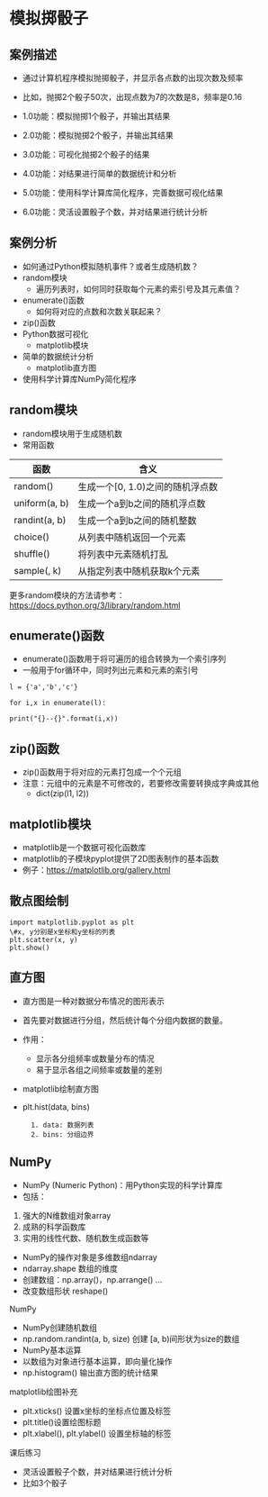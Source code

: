 ﻿# 模拟掷骰子

## 案例描述
- 通过计算机程序模拟抛掷骰子，并显示各点数的出现次数及频率
- 比如，抛掷2个骰子50次，出现点数为7的次数是8，频率是0.16

- 1.0功能：模拟抛掷1个骰子，并输出其结果
- 2.0功能：模拟抛掷2个骰子，并输出其结果
- 3.0功能：可视化抛掷2个骰子的结果
- 4.0功能：对结果进行简单的数据统计和分析
- 5.0功能：使用科学计算库简化程序，完善数据可视化结果
- 6.0功能：灵活设置骰子个数，并对结果进行统计分析

## 案例分析
- 如何通过Python模拟随机事件？或者生成随机数？
- random模块
	- 遍历列表时，如何同时获取每个元素的索引号及其元素值？
- enumerate()函数
	- 如何将对应的点数和次数关联起来？
- zip()函数
- Python数据可视化
	- matplotlib模块
- 简单的数据统计分析
	- matplotlib直方图
- 使用科学计算库NumPy简化程序

## random模块
- random模块用于生成随机数
- 常用函数

函数| 含义
----|----
random() |生成一个[0, 1.0)之间的随机浮点数
uniform(a, b) |生成一个a到b之间的随机浮点数
randint(a, b) |生成一个a到b之间的随机整数
choice(<list>) |从列表中随机返回一个元素
shuffle(<list>) |将列表中元素随机打乱
sample(<list>, k) |从指定列表中随机获取k个元素

更多random模块的方法请参考：
https://docs.python.org/3/library/random.html

## enumerate()函数
- enumerate()函数用于将可遍历的组合转换为一个索引序列
- 一般用于for循环中，同时列出元素和元素的索引号

`l = {'a','b','c'}`
	
`for i,x in enumerate(l):`
		
`print("{}--{}".format(i,x))`

## zip()函数
- zip()函数用于将对应的元素打包成一个个元组
- 注意：元组中的元素是不可修改的，若要修改需要转换成字典或其他
	- dict(zip(l1, l2))

## matplotlib模块
- matplotlib是一个数据可视化函数库
- matplotlib的子模块pyplot提供了2D图表制作的基本函数
- 例子：https://matplotlib.org/gallery.html

## 散点图绘制
	import matplotlib.pyplot as plt
	\#x, y分别是x坐标和y坐标的列表
	plt.scatter(x, y)
	plt.show()

## 直方图
- 直方图是一种对数据分布情况的图形表示
- 首先要对数据进行分组，然后统计每个分组内数据的数量。
- 作用：
	- 显示各分组频率或数量分布的情况
	- 易于显示各组之间频率或数量的差别

- matplotlib绘制直方图
- plt.hist(data, bins)

		1. data: 数据列表
		2. bins: 分组边界

## NumPy
- NumPy (Numeric Python)：用Python实现的科学计算库
- 包括：
1. 强大的N维数组对象array
2. 成熟的科学函数库
3. 实用的线性代数、随机数生成函数等
- NumPy的操作对象是多维数组ndarray
- ndarray.shape 数组的维度
- 创建数组：np.array(<list>)，np.arrange() …
- 改变数组形状 reshape()

NumPy
- NumPy创建随机数组
- np.random.randint(a, b, size)
创建 [a, b)间形状为size的数组
- NumPy基本运算
- 以数组为对象进行基本运算，即向量化操作
- np.histogram() 输出直方图的统计结果

matplotlib绘图补充
- plt.xticks() 设置x坐标的坐标点位置及标签
- plt.title()设置绘图标题
- plt.xlabel(), plt.ylabel() 设置坐标轴的标签

课后练习
- 灵活设置骰子个数，并对结果进行统计分析
- 比如3个骰子


